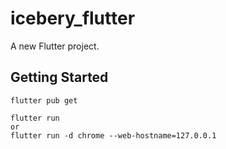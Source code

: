 # icebery_flutter

A new Flutter project.

## Getting Started

```
flutter pub get
```

```
flutter run
or
flutter run -d chrome --web-hostname=127.0.0.1
```
